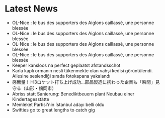 # Latest News
-  OL-Nice : le bus des supporters des Aiglons caillassé, une personne blessée
-  OL-Nice : le bus des supporters des Aiglons caillassé, une personne blessée
-  OL-Nice : le bus des supporters des Aiglons caillassé, une personne blessée
-  OL-Nice : le bus des supporters des Aiglons caillassé, une personne blessée
-  Keeper kansloos na perfect geplaatst afstandsschot
-  Karla kaplı ormanın nesli tükenmekte olan vahşi kedisi görüntülendi. Ailesine seslendiği sırada fotokapana yakalandı
-  感無量！Ｈ3ロケット打ち上げ成功…部品製造に携わった企業も「瞬間」見守る（山形・鶴岡市）
-  Abriss statt Sanierung: Benediktbeuern plant Neubau einer Kindertagesstätte
-  Memleket Partisi'nin İstanbul adayı belli oldu
-  Swifties go to great lengths to catch gig
